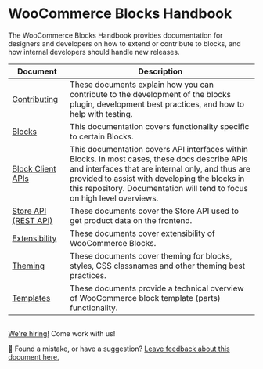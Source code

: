# WooCommerce Blocks Handbook

The WooCommerce Blocks Handbook provides documentation for designers and developers on how to extend or contribute to blocks, and how internal developers should handle new releases.

| Document                                          | Description                                                                                                                                                                                                                                                                     |
| ------------------------------------------------- | ------------------------------------------------------------------------------------------------------------------------------------------------------------------------------------------------------------------------------------------------------------------------------- |
| [Contributing](contributors/contributing/)        | These documents explain how you can contribute to the development of the blocks plugin, development best practices, and how to help with testing.                                                                                                                               |
| [Blocks](blocks/README.md)                        | This documentation covers functionality specific to certain Blocks.                                                                                                                                                                                                             |
| [Block Client APIs](block-client-apis/README.md)  | This documentation covers API interfaces within Blocks. In most cases, these docs describe APIs and interfaces that are internal only, and thus are provided to assist with developing the blocks in this repository. Documentation will tend to focus on high level overviews. |
| [Store API (REST API)](../src/StoreApi/README.md) | These documents cover the Store API used to get product data on the frontend.                                                                                                                                                                                                   |
| [Extensibility](extensibility/README.md)          | These documents cover extensibility of WooCommerce Blocks.                                                                                                                                                                                                                      |
| [Theming](theming/README.md)                      | These documents cover theming for blocks, styles, CSS classnames and other theming best practices.                                                                                                                                                                              |
| [Templates](templates/README.md)                  | These documents provide a technical overview of WooCommerce block template (parts) functionality.                                                                                                                                                                               |

## <!-- FEEDBACK -->

[We're hiring!](https://woocommerce.com/careers/) Come work with us!

🐞 Found a mistake, or have a suggestion? [Leave feedback about this document here.](https://github.com/woocommerce/woocommerce-gutenberg-products-block/issues/new?assignees=&labels=type%3A+documentation&template=--doc-feedback.md&title=Feedback%20on%20./docs/readme.md)

<!-- /FEEDBACK -->
